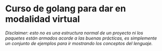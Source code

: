 # Curso de golang para dar en modalidad virtual

_Disclaimer: esto no es una estructura normal de un proyecto ni los paquetes están armados acorde a las buenas prácticas, es simplemente un conjunto de ejemplos para ir mostrando los conceptos del lenguaje._